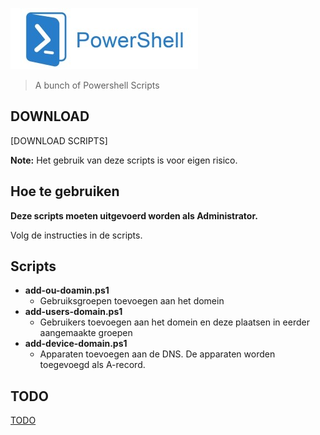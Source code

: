 ![Logo](assets/powershell.jpg?raw=true "Logo SSP")

> A bunch of Powershell Scripts

## DOWNLOAD
[DOWNLOAD SCRIPTS]

**Note:** Het gebruik van deze scripts is voor eigen risico.

## Hoe te gebruiken
**Deze scripts moeten uitgevoerd worden als Administrator.**

Volg de instructies in de scripts.

## Scripts
- **add-ou-doamin.ps1**
    * Gebruiksgroepen toevoegen aan het domein
- **add-users-domain.ps1**
    * Gebruikers toevoegen aan het domein en deze plaatsen in eerder aangemaakte groepen
- **add-device-domain.ps1**
	* Apparaten toevoegen aan de DNS. De apparaten worden toegevoegd als A-record.

## TODO
[TODO](TODO.md)
